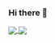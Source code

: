 ### Hi there 👋

<a href="https://github.com/anuraghazra/github-readme-stats">
  <img align="center" src="https://github-readme-stats.vercel.app/api?username=EpikGaming&hide=prs,issues&show_icons=true&theme=buefy" />
</a>

<a href="https://github.com/anuraghazra/github-readme-stats">
  <img align="center" src="https://github-readme-stats.vercel.app/api/top-langs/?username=EpikGaming&layout=compact&theme=buefy" />
</a>

<!--
![EpikGaming's GitHub stats](https://github-readme-stats.vercel.app/api?username=EpikGaming&hide=prs,issues&show_icons=true&theme=jolly)

[![EpikGaming's Top Langs](https://github-readme-stats.vercel.app/api/top-langs/?username=EpikGaming&layout=compact)](https://github.com/anuraghazra/github-readme-stats)
-->

<!--
**EpikGaming/EpikGaming** is a ✨ _special_ ✨ repository because its `README.md` (this file) appears on your GitHub profile.

Here are some ideas to get you started:

- 🔭 I’m currently working on ...
- 🌱 I’m currently learning ...
- 👯 I’m looking to collaborate on ...
- 🤔 I’m looking for help with ...
- 💬 Ask me about ...
- 📫 How to reach me: ...
- 😄 Pronouns: ...
- ⚡ Fun fact: ...
-->
